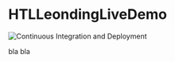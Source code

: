 # HTLLeondingLiveDemo

![Continuous Integration and Deployment](https://github.com/KronsteinerPhilip/HTLLeondingLiveDemo/workflows/Continuous%20Integration%20and%20Deployment/badge.svg?branch=master)

bla bla
